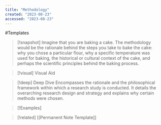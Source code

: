 ```yaml
---
title: "Methodology"
created: "2023-08-23"
accessed: "2023-08-23"
---
```


#Templates 

>[!snapshot]
>Imagine that you are baking a cake.  The methodology would be the rationale behind the steps you take to bake the cake: why you chose a particular flour, why a specific temperature was used for baking, the historical or cultural context of the cake, and perhaps the scientific principles behind the baking process.

>[!visual] Visual Aid
>

>[!deep] Deep Dive
>Encompasses the rationale and the philosophical framework within which a research study is conducted. It details the overarching research design and strategy and explains why certain methods were chosen.

>[!Examples]
>

>[!related]
>[[Permanent Note Template]]
